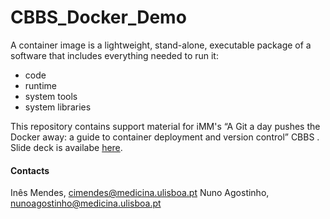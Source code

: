 # CBBS_Docker_Demo

A container image is a lightweight, stand-alone, executable package of a software that includes everything needed to run it:
* code
* runtime
* system tools
* system libraries

This repository contains support material for iMM's “A Git a day pushes the Docker away: a guide to container deployment and version control” CBBS . 
Slide deck is availabe [here]().

#### Contacts
Inês Mendes, cimendes@medicina.ulisboa.pt
Nuno Agostinho, nunoagostinho@medicina.ulisboa.pt
